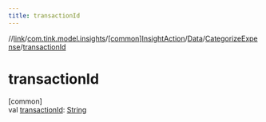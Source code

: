 ```yaml
---
title: transactionId
---
```

//[link](../../../../../index.html)/[com.tink.model.insights](../../../index.html)/[[common]InsightAction](../../index.html)/[Data](../index.html)/[CategorizeExpense](index.html)/[transactionId](transaction-id.html)



# transactionId



[common]\
val [transactionId](transaction-id.html): [String](https://kotlinlang.org/api/latest/jvm/stdlib/kotlin/-string/index.html)




